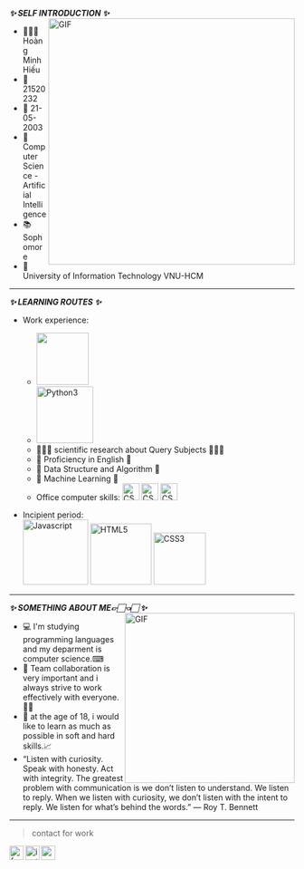 
**_✨ SELF INTRODUCTION ✨_**
<img align="right" width="435px" alt="GIF" src="https://i.pinimg.com/originals/f6/9b/9a/f69b9aa3e004ddbb4664934b12c8d6a6.gif" />
- 👨🏻‍🎓 Hoàng Minh Hiếu
- 🔖 21520232
- 📅 21-05-2003 
- 📖 Computer Science - Artificial Intelligence
- 📚 Sophomore 
- 🏫 University of Information Technology VNU-HCM 
---
**_✨ LEARNING ROUTES ✨_** 
- Work experience: 
  - <img width="92px" src="https://i.ibb.co/cD7rgYW/readme-logo-C.png" border="0" />
  - <img width="100px" src="https://i.ibb.co/MDHTKhG/Python3.png" alt="Python3" border="0" />
  - 👨🏻‍💻 scientific research about Query Subjects 👨🏻‍💻 
  - 📒 Proficiency in English 📒
  - 📒 Data Structure and Algorithm 📒
  - 📒 Machine Learning 📒
  - Office computer skills: <img width="30px" src="https://findicons.com/files/icons/2795/office_2013_hd/128/word.png" alt="CSS3" border="0" />
        <img width="30px" src="https://upload.wikimedia.org/wikipedia/commons/thumb/3/34/Microsoft_Office_Excel_%282019%E2%80%93present%29.svg/826px-Microsoft_Office_Excel_%282019%E2%80%93present%29.svg.png" alt="CSS3" border="0" />
         <img width="30px" src="https://findicons.com/files/icons/2795/office_2013_hd/2000/powerpoint.png" alt="CSS3" border="0" />
  
- Incipient period: \
  <img width="115px" src="https://i.ibb.co/LCd3gKM/Javascript.png" alt="Javascript" border="0" />
  <img width="108px" src="https://i.ibb.co/Gs13k6v/HTML5.png" alt="HTML5" border="0" />
  <img width="92px" src="https://i.ibb.co/WWjW9Xm/CSS3.png" alt="CSS3" border="0" />
  
 ---
**_✨ SOMETHING ABOUT ME👉🏻👈🏻 ✨_**
 <img align="right" width="300px" alt="GIF" src="https://scontent.fsgn8-2.fna.fbcdn.net/v/t1.15752-9/258548187_1605643263101547_7556897433942858326_n.jpg?_nc_cat=100&ccb=1-7&_nc_sid=ae9488&_nc_ohc=ZoJTp44p9vYAX-Jve4t&tn=um99CzOHVVVolrAQ&_nc_ht=scontent.fsgn8-2.fna&oh=03_AVLex-SjWtuW_MoLZeVIhtoEiQ3KC3PkV4mRf1qn8IBTAw&oe=632F5021" />
 - 💻 I'm studying programming languages and my deparment is computer science.⌨
 - 👀 Team collaboration is very important and i always strive to work effectively with everyone.👌🏻
 - 📓 at the age of 18, i would like to learn as much as possible in soft and hard skills.📈
 -  “Listen with curiosity. Speak with honesty. Act with integrity. The greatest problem with communication is we don’t listen to understand. We listen to reply. When we listen with curiosity, we don’t listen with the intent to reply. We listen for what’s behind the words.” ― Roy T. Bennett
 ---

> contact for work
<a href="https://www.facebook.com/BEON.2003">
  <img align="left" alt="facebook" width="25px" src="https://img.icons8.com/fluency/240/000000/facebook-new.png" />
</a>
<a href="https://www.instagram.com/hieuhoang258/">
  <img align="left" alt="instagram" width="25px" src="https://img.icons8.com/fluency/240/000000/instagram-new.png" />
</a>
<a href="21520232@gm.uit.edu.vn">
  <img align="left" alt="gmail" width="25px" src="https://img.icons8.com/color/240/000000/gmail-new.png" />
</a>

